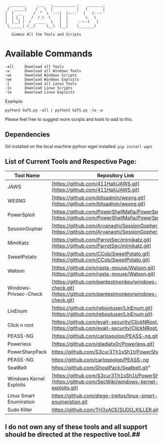 ```
  _______      ___   .___________.    _______.
 /  _____|    /   \  |           |   /       |
|  |  __     /  ^  \ `---|  |----`  |   (----`
|  | |_ |   /  /_\  \    |  |        \   \    
|  |__| |  /  _____  \   |  |    .----)   |   
 \______| /__/     \__\  |__|    |_______/ 
```
       Gimmie All the Tools and Scripts 


# Available Commands  #
```console
-all     Download all Tools
-w       Download all Windows Tools
-ws      Download Windows Scripts
-we      Download Windows Exploits
-l       Download all Linux Tools
-ls      Download Linux Scripts
-le      Download Linux Exploits
```

Example: 
```console
python3 GaTS.py -all | python3 GaTS.py -le -w
```
Please feel free to suggest more scripts and tools to add to this.
## Dependencies ##
Git installed on the local machine
python wget installed: `pip install wget`

List of Current Tools and Respective Page:
------------------------------------------
| Tool Name              | Repository Link                                       |
|------------------------|-------------------------------------------------------|
| JAWS                   | [https://github.com/411Hall/JAWS.git](https://github.com/411Hall/JAWS.git) |
| WESNG                  | [https://github.com/bitsadmin/wesng.git](https://github.com/bitsadmin/wesng.git) |
| PowerSploit            | [https://github.com/PowerShellMafia/PowerSploit.git](https://github.com/PowerShellMafia/PowerSploit.git) |
| SessionGopher          | [https://github.com/Arvanaghi/SessionGopher.git](https://github.com/Arvanaghi/SessionGopher.git) |
| MimiKatz               | [https://github.com/ParrotSec/mimikatz.git](https://github.com/ParrotSec/mimikatz.git) |
| SweetPotato            | [https://github.com/CCob/SweetPotato.git](https://github.com/CCob/SweetPotato.git) |
| Watson                 | [https://github.com/rasta-mouse/Watson.git](https://github.com/rasta-mouse/Watson.git) |
| Windows-Privsec-Check  | [https://github.com/pentestmonkey/windows-privesc-check.git](https://github.com/pentestmonkey/windows-privesc-check.git) |
| LinEnum                | [https://github.com/rebootuser/LinEnum.git](https://github.com/rebootuser/LinEnum.git) |
| Click n root           | [https://github.com/evait-security/ClickNRoot.git](https://github.com/evait-security/ClickNRoot.git) |
| PEASS-NG               | [https://github.com/carlospolop/PEASS-ng.git] |
| Powerless              | [https://github.com/gladiatx0r/Powerless.git] |
| PowerSharpPack         | https://github.com/S3cur3Th1sSh1t/PowerSharpPack |
| PEASS-NG               | https://github.com/carlospolop/PEASS-ng | 
| SeatBelt               | https://github.com/GhostPack/Seatbelt.git" | 
| Windows Kernel Exploits| [https://github.com/S3cur3Th1sSh1t/PowerSharpPack](https://github.com/SecWiki/windows-kernel-exploits.git) | 
| Linux Smart Enumiration         | https://github.com/diego-treitos/linux-smart-enumeration.git | 
| Sudo Killer       | https://github.com/TH3xACE/SUDO_KILLER.git | 



## I do not own any of these tools and all support should be directed at the respective tool.##
